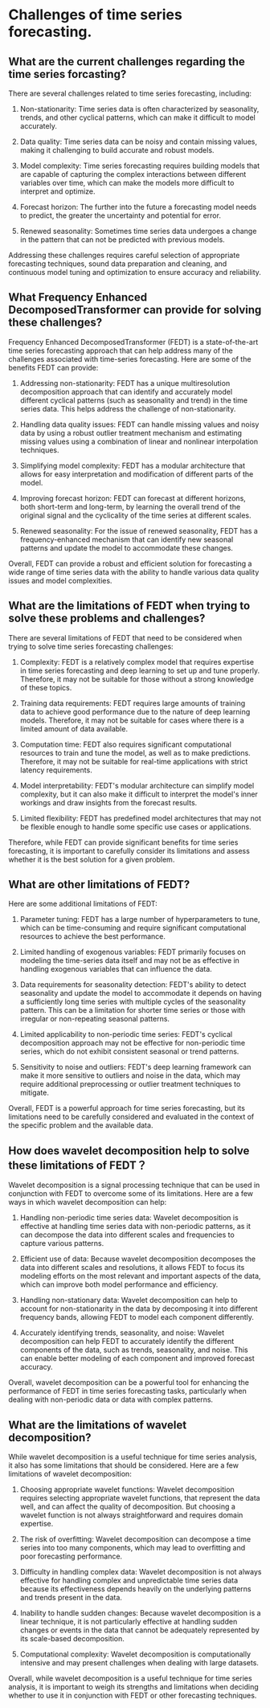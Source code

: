 # Challenges of time series forecasting.



## What are the current challenges regarding the time series forcasting?


There are several challenges related to time series forecasting, including:

1. Non-stationarity: Time series data is often characterized by seasonality, trends, and other cyclical patterns, which can make it difficult to model accurately.

2. Data quality: Time series data can be noisy and contain missing values, making it challenging to build accurate and robust models.

3. Model complexity: Time series forecasting requires building models that are capable of capturing the complex interactions between different variables over time, which can make the models more difficult to interpret and optimize.

4. Forecast horizon: The further into the future a forecasting model needs to predict, the greater the uncertainty and potential for error.

5. Renewed seasonality: Sometimes time series data undergoes a change in the pattern that can not be predicted with previous models. 

Addressing these challenges requires careful selection of appropriate forecasting techniques, sound data preparation and cleaning, and continuous model tuning and optimization to ensure accuracy and reliability.

## What Frequency Enhanced DecomposedTransformer can provide for solving these challenges?


Frequency Enhanced DecomposedTransformer (FEDT) is a state-of-the-art time series forecasting approach that can help address many of the challenges associated with time-series forecasting. Here are some of the benefits FEDT can provide:

1. Addressing non-stationarity: FEDT has a unique multiresolution decomposition approach that can identify and accurately model different cyclical patterns (such as seasonality and trend) in the time series data. This helps address the challenge of non-stationarity.

2. Handling data quality issues: FEDT can handle missing values and noisy data by using a robust outlier treatment mechanism and estimating missing values using a combination of linear and nonlinear interpolation techniques.

3. Simplifying model complexity: FEDT has a modular architecture that allows for easy interpretation and modification of different parts of the model.

4. Improving forecast horizon: FEDT can forecast at different horizons, both short-term and long-term, by learning the overall trend of the original signal and the cyclicality of the time series at different scales.

5. Renewed seasonality: For the issue of renewed seasonality, FEDT has a frequency-enhanced mechanism that can identify new seasonal patterns and update the model to accommodate these changes.

Overall, FEDT can provide a robust and efficient solution for forecasting a wide range of time series data with the ability to handle various data quality issues and model complexities.

## What are the limitations of FEDT when trying to solve these problems and challenges?

There are several limitations of FEDT that need to be considered when trying to solve time series forecasting challenges:

1. Complexity: FEDT is a relatively complex model that requires expertise in time series forecasting and deep learning to set up and tune properly. Therefore, it may not be suitable for those without a strong knowledge of these topics.

2. Training data requirements: FEDT requires large amounts of training data to achieve good performance due to the nature of deep learning models. Therefore, it may not be suitable for cases where there is a limited amount of data available.

3. Computation time: FEDT also requires significant computational resources to train and tune the model, as well as to make predictions. Therefore, it may not be suitable for real-time applications with strict latency requirements.

4. Model interpretability: FEDT's modular architecture can simplify model complexity, but it can also make it difficult to interpret the model's inner workings and draw insights from the forecast results.

5. Limited flexibility: FEDT has predefined model architectures that may not be flexible enough to handle some specific use cases or applications.

Therefore, while FEDT can provide significant benefits for time series forecasting, it is important to carefully consider its limitations and assess whether it is the best solution for a given problem.

## What are other limitations of FEDT?


Here are some additional limitations of FEDT:

1. Parameter tuning: FEDT has a large number of hyperparameters to tune, which can be time-consuming and require significant computational resources to achieve the best performance.

2. Limited handling of exogenous variables: FEDT primarily focuses on modeling the time-series data itself and may not be as effective in handling exogenous variables that can influence the data.

3. Data requirements for seasonality detection: FEDT's ability to detect seasonality and update the model to accommodate it depends on having a sufficiently long time series with multiple cycles of the seasonality pattern. This can be a limitation for shorter time series or those with irregular or non-repeating seasonal patterns.

4. Limited applicability to non-periodic time series: FEDT's cyclical decomposition approach may not be effective for non-periodic time series, which do not exhibit consistent seasonal or trend patterns.

5. Sensitivity to noise and outliers: FEDT's deep learning framework can make it more sensitive to outliers and noise in the data, which may require additional preprocessing or outlier treatment techniques to mitigate.

Overall, FEDT is a powerful approach for time series forecasting, but its limitations need to be carefully considered and evaluated in the context of the specific problem and the available data.

## How does wavelet decomposition help to solve these limitations of FEDT？


Wavelet decomposition is a signal processing technique that can be used in conjunction with FEDT to overcome some of its limitations. Here are a few ways in which wavelet decomposition can help:

1. Handling non-periodic time series data: Wavelet decomposition is effective at handling time series data with non-periodic patterns, as it can decompose the data into different scales and frequencies to capture various patterns.

2. Efficient use of data: Because wavelet decomposition decomposes the data into different scales and resolutions, it allows FEDT to focus its modeling efforts on the most relevant and important aspects of the data, which can improve both model performance and efficiency.

3. Handling non-stationary data: Wavelet decomposition can help to account for non-stationarity in the data by decomposing it into different frequency bands, allowing FEDT to model each component differently.

4. Accurately identifying trends, seasonality, and noise: Wavelet decomposition can help FEDT to accurately identify the different components of the data, such as trends, seasonality, and noise. This can enable better modeling of each component and improved forecast accuracy.

Overall, wavelet decomposition can be a powerful tool for enhancing the performance of FEDT in time series forecasting tasks, particularly when dealing with non-periodic data or data with complex patterns.

## What are the limitations of wavelet decomposition?

While wavelet decomposition is a useful technique for time series analysis, it also has some limitations that should be considered. Here are a few limitations of wavelet decomposition:

1. Choosing appropriate wavelet functions: Wavelet decomposition requires selecting appropriate wavelet functions, that represent the data well, and can affect the quality of decomposition. But choosing a wavelet function is not always straightforward and requires domain expertise.

2. The risk of overfitting: Wavelet decomposition can decompose a time series into too many components, which may lead to overfitting and poor forecasting performance.

3. Difficulty in handling complex data: Wavelet decomposition is not always effective for handling complex and unpredictable time series data because its effectiveness depends heavily on the underlying patterns and trends present in the data.

4. Inability to handle sudden changes: Because wavelet decomposition is a linear technique, it is not particularly effective at handling sudden changes or events in the data that cannot be adequately represented by its scale-based decomposition.

5. Computational complexity: Wavelet decomposition is computationally intensive and may present challenges when dealing with large datasets.

Overall, while wavelet decomposition is a useful technique for time series analysis, it is important to weigh its strengths and limitations when deciding whether to use it in conjunction with FEDT or other forecasting techniques.